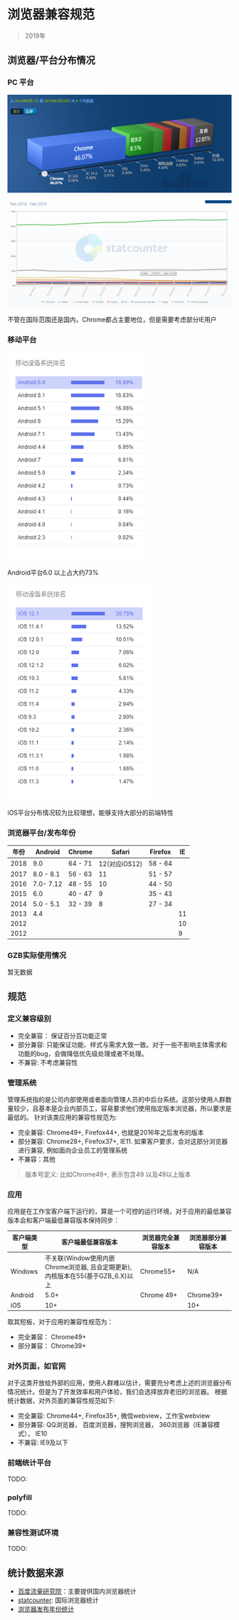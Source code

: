 # 浏览器兼容规范

> 2019年

## 浏览器/平台分布情况

### PC 平台

![百度统计](assets/baidu-browser-stat.png)

![国际范围](assets/statcounter-browser-stat.png)

不管在国际范围还是国内，Chrome都占主要地位，但是需要考虑部分IE用户

### 移动平台

![android 平台](assets/baidu-android-stat.png)

Android平台6.0 以上占大约73%

![ios 平台](assets/baidu-ios-stat.png)

iOS平台分布情况较为比较理想，能够支持大部分的前端特性

### 浏览器平台/发布年份

| 年份 | Android | Chrome | Safari | Firefox | IE |
|-----|----|----|---|----|---|
| 2018 | 9.0 |64 - 71 |12(对应iOS12) |58 - 64 | |
| 2017 | 8.0 - 8.1 |56 - 63| 11 | 51 - 57 | |
| 2016 | 7.0- 7.12  |48 - 55| 10 | 44 - 50 | |
| 2015 | 6.0 | 40 - 47| 9 | 35 - 43 | |
| 2014 | 5.0 - 5.1  | 32 - 39| 8 | 27 - 34 | |
| 2013 | 4.4 | |  | | 11 |
| 2012 | ||  | | 10 |
| 2012 | ||  | | 9 |

### GZB实际使用情况

暂无数据

## 规范

### 定义兼容级别

+ 完全兼容： 保证百分百功能正常
+ 部分兼容: 只能保证功能、样式与需求大致一致。对于一些不影响主体需求和功能的bug，会做降低优先级处理或者不处理。
+ 不兼容: 不考虑兼容性


### 管理系统

管理系统指的是公司内部使用或者面向管理人员的中后台系统。这部分使用人群数量较少，且基本是企业内部员工，容易要求他们使用指定版本浏览器，所以要求是最低的。 针对该类应用的兼容性规范为:

+ 完全兼容: Chrome49+, Firefox44+, 也就是2016年之后发布的版本
+ 部分兼容: Chrome28+, Firefox37+, IE11. 如果客户要求，会对这部分浏览器进行兼容, 例如面向企业员工的管理系统
+ 不兼容：其他

> 版本号定义: 比如Chrome49+, 表示包含49 以及49以上版本

### 应用

应用是在工作宝客户端下运行的，算是一个可控的运行环境，对于应用的最低兼容版本会和客户端最低兼容版本保持同步：

| 客户端类型 | 客户端最低兼容版本 | 浏览器完全兼容版本 | 浏览器部分兼容版本 |
|-----------|------------------|-------------------|-------------------|
| Windows   | 不关联(Window使用内嵌Chrome浏览器, 且会定期更新), 内核版本在55(基于GZB_6.X)以上| Chrome55+ | N/A |
| Android | 5.0+ | Chrome 49+ | Chrome39+ |
| iOS | 10+ | | 10+ | N/A |

取其短板，对于应用的兼容性规范为：

+ 完全兼容： Chrome49+
+ 部分兼容： Chrome39+

### 对外页面，如官网

对于这类开放给外部的应用，使用人群难以估计，需要充分考虑上述的浏览器分布情况统计。但是为了开发效率和用户体验，我们会选择放弃老旧的浏览器。 根据统计数据，对外页面的兼容性规范如下:

+ 完全兼容: Chrome44+, Firefox35+, 微信webview，工作宝webview
+ 部分兼容: QQ浏览器， 百度浏览器，搜狗浏览器， 360浏览器（IE兼容模式）， IE10
+ 不兼容: IE9及以下


### 前端统计平台

TODO:

### polyfill

TODO:

### 兼容性测试环境

TODO:

## 统计数据来源

+ [百度流量研究院](http://tongji.baidu.com/data/browser)：主要提供国内浏览器统计
+ [statcounter](http://gs.statcounter.com/): 国际浏览器统计
+ [浏览器发布年份统计](https://en.wikipedia.org/wiki/Timeline_of_web_browsers)